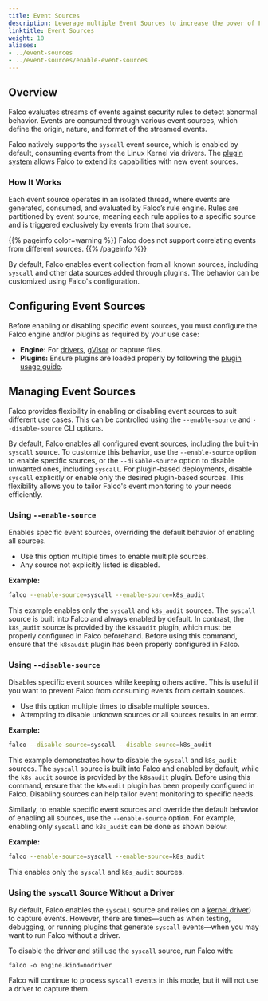 ```yaml
---
title: Event Sources
description: Leverage multiple Event Sources to increase the power of Falco
linktitle: Event Sources
weight: 10
aliases:
- ../event-sources
- ../event-sources/enable-event-sources
---
```

## Overview

Falco evaluates streams of events against security rules to detect abnormal behavior. Events are consumed through various event sources, which define the origin, nature, and format of the streamed events.

Falco natively supports the `syscall` event source, which is enabled by default, consuming events from the Linux Kernel via drivers. The [plugin system](/docs/event-sources/plugins/) allows Falco to extend its capabilities with new event sources.

### How It Works

Each event source operates in an isolated thread, where events are generated, consumed, and evaluated by Falco’s rule engine. Rules are partitioned by event source, meaning each rule applies to a specific source and is triggered exclusively by events from that source. 

{{% pageinfo color=warning %}}
Falco does not support correlating events from different sources.
{{% /pageinfo %}}

By default, Falco enables event collection from all known sources, including `syscall` and other data sources added through plugins. The behavior can be customized using Falco's configuration.

## Configuring Event Sources

Before enabling or disabling specific event sources, you must configure the Falco engine and/or plugins as required by your use case:

- **Engine:** For [drivers](/docs/concepts/event-sources/kernel/), [gVisor](/docs/concepts/event-sources/gvisor/) or capture files. 
- **Plugins:** Ensure plugins are loaded properly by following the [plugin usage guide](https://falco.org/docs/plugins/usage/#loading-plugins-in-falco).

## Managing Event Sources

Falco provides flexibility in enabling or disabling event sources to suit different use cases. This can be controlled using the `--enable-source` and `--disable-source` CLI options.

By default, Falco enables all configured event sources, including the built-in `syscall` source. To customize this behavior, use the `--enable-source` option to enable specific sources, or the `--disable-source` option to disable unwanted ones, including `syscall`. For plugin-based deployments, disable `syscall` explicitly or enable only the desired plugin-based sources. This flexibility allows you to tailor Falco's event monitoring to your needs efficiently.

### Using `--enable-source`

Enables specific event sources, overriding the default behavior of enabling all sources.

- Use this option multiple times to enable multiple sources.
- Any source not explicitly listed is disabled.

**Example:**

```bash
falco --enable-source=syscall --enable-source=k8s_audit
```

This example enables only the `syscall` and `k8s_audit` sources. The `syscall` source is built into Falco and always enabled by default. In contrast, the `k8s_audit` source is provided by the `k8saudit` plugin, which must be properly configured in Falco beforehand. Before using this command, ensure that the `k8saudit` plugin has been properly configured in Falco.

### Using `--disable-source`

Disables specific event sources while keeping others active. This is useful if you want to prevent Falco from consuming events from certain sources.

- Use this option multiple times to disable multiple sources.
- Attempting to disable unknown sources or all sources results in an error.

**Example:**

```bash
falco --disable-source=syscall --disable-source=k8s_audit
```

This example demonstrates how to disable the `syscall` and `k8s_audit` sources. The `syscall` source is built into Falco and enabled by default, while the `k8s_audit` source is provided by the `k8saudit` plugin. Before using this command, ensure that the `k8saudit` plugin has been properly configured in Falco. Disabling sources can help tailor event monitoring to specific needs.

Similarly, to enable specific event sources and override the default behavior of enabling all sources, use the `--enable-source` option. For example, enabling only `syscall` and `k8s_audit` can be done as shown below:

**Example:**

```bash
falco --enable-source=syscall --enable-source=k8s_audit
```

This enables only the `syscall` and `k8s_audit` sources.

### Using the `syscall` Source Without a Driver

By default, Falco enables the `syscall` source and relies on a [kernel driver](/docs/concepts/event-sources/kernel/)) to capture events. However, there are times—such as when testing, debugging, or running plugins that generate `syscall` events—when you may want to run Falco without a driver.

To disable the driver and still use the `syscall` source, run Falco with:

```
falco -o engine.kind=nodriver
```

Falco will continue to process `syscall` events in this mode, but it will not use a driver to capture them.
